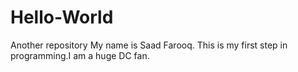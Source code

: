 # Hello-World
Another repository
My name is Saad Farooq. This is my first step in programming.I am a huge DC fan.

